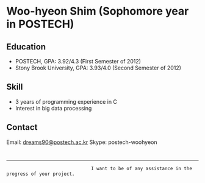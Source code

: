 Woo-hyeon Shim (Sophomore year in POSTECH)
====
Education
---------
- POSTECH, GPA: 3.92/4.3 (First Semester of 2012)
- Stony Brook University, GPA: 3.93/4.0 (Second Semester of 2012)

Skill
-----
- 3 years of programming experience in C
- Interest in big data processing

Contact
-----
Email: dreams90@postech.ac.kr
Skype: postech-woohyeon

#
--------
                                   I want to be of any assistance in the progress of your project.
 
